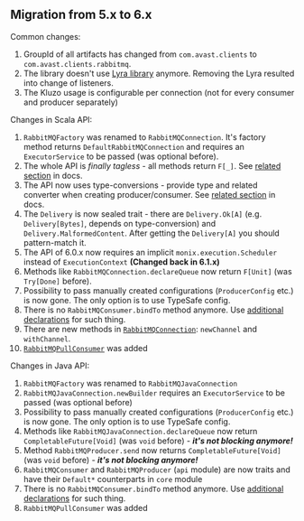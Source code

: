 ## Migration from 5.x to 6.x

Common changes:
1. GroupId of all artifacts has changed from `com.avast.clients` to `com.avast.clients.rabbitmq`.
1. The library doesn't use [Lyra library](https://github.com/jhalterman/lyra) anymore. Removing the Lyra resulted into change of listeners.
1. The Kluzo usage is configurable per connection (not for every consumer and producer separately)

Changes in Scala API:

1. `RabbitMQFactory` was renamed to `RabbitMQConnection`. It's factory method returns `DefaultRabbitMQConnection` and requires an
`ExecutorService` to be passed (was optional before).
1. The whole API is _finally tagless_ - all methods return `F[_]`. See [related section](README.md#scala-usage) in docs.
1. The API now uses type-conversions - provide type and related converter when creating producer/consumer.
See [related section](README.md#providing-converters-for-producer/consumer) in docs.
1. The `Delivery` is now sealed trait - there are `Delivery.Ok[A]` (e.g. `Delivery[Bytes]`, depends on type-conversion) and `Delivery.MalformedContent`.
After getting the `Delivery[A]` you should pattern-match it.
1. The API of 6.0.x now requires an implicit `monix.execution.Scheduler` instead of `ExecutionContext` **(Changed back in 6.1.x)**
1. Methods like `RabbitMQConnection.declareQueue` now return `F[Unit]` (was `Try[Done]` before).
1. Possibility to pass manually created configurations (`ProducerConfig` etc.) is now gone. The only option is to use TypeSafe config.
1. There is no `RabbitMQConsumer.bindTo` method anymore. Use [additional declarations](README.md#additional-declarations-and-bindings) for such thing.
1. There are new methods in [`RabbitMQConnection`](core/src/main/scala/com/avast/clients/rabbitmq/RabbitMQConnection.scala): `newChannel` and `withChannel`.
1. [`RabbitMQPullConsumer`](README.md#pull-consumer) was added

Changes in Java API:

1. `RabbitMQFactory` was renamed to `RabbitMQJavaConnection`
1. `RabbitMQJavaConnection.newBuilder` requires an `ExecutorService` to be passed (was optional before)
1. Possibility to pass manually created configurations (`ProducerConfig` etc.) is now gone. The only option is to use TypeSafe config.
1. Methods like `RabbitMQJavaConnection.declareQueue` now return `CompletableFuture[Void]` (was `void` before) - ***it's not blocking anymore!***
1. Method `RabbitMQProducer.send` now returns `CompletableFuture[Void]` (was `void` before) - ***it's not blocking anymore!***
1. `RabbitMQConsumer` and `RabbitMQProducer` (`api` module) are now traits and have their `Default*` counterparts in `core` module
1. There is no `RabbitMQConsumer.bindTo` method anymore. Use [additional declarations](README.md#additional-declarations-and-bindings) for such thing.
1. `RabbitMQPullConsumer` was added
